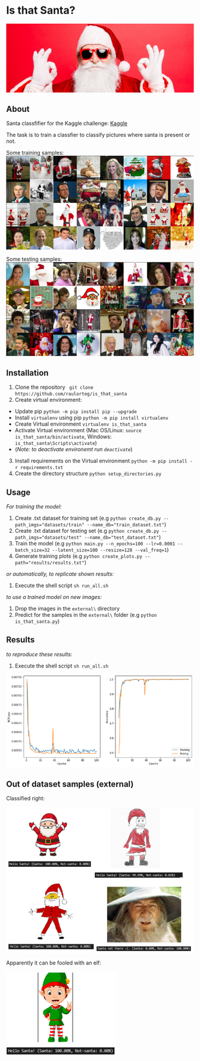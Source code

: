 # Is that Santa?
![dataset](figures/santa.jpg)

## About
Santa classfifier for the Kaggle challenge: [Kaggle](https://www.kaggle.com/deepcontractor/is-that-santa-image-classification)

The task is to train a classfier to classify pictures where santa is present or not.

Some training samples:
![dataset](figures/training_samples.png)

Some testing samples:
![dataset](figures/testing_samples.png)

## Installation
1. Clone the repository ``` git clone https://github.com/raulorteg/is_that_santa```
2. Create virtual environment:
* Update pip ``` python -m pip install pip --upgrade ```
* Install ``` virtualenv ``` using pip ``` python -m pip install virtualenv ```
* Create Virtual environment ``` virtualenv is_that_santa ```
* Activate Virtual environment (Mac OS/Linux: ``` source is_that_santa/bin/activate ```, Windows: ``` is_that_santa\Scripts\activate ```)
* (_Note: to deactivate environemt run ``` deactivate ```_)
3. Install requirements on the Virtual environment ``` python -m pip install -r requirements.txt ```
4. Create the directory structure ``` python setup_directories.py ```

## Usage
_For training the model:_
1.  Create .txt dataset for training set (e.g ```python create_db.py --path_imgs="datasets/train" --name_db="train_dataset.txt"```)
2.  Create .txt dataset for testing set (e.g ```python create_db.py --path_imgs="datasets/test" --name_db="test_dataset.txt"```)
3. Train the model (e.g ```python main.py --n_epochs=100 --lr=0.0001 --batch_size=32 --latent_size=100 --resize=128 --val_freq=1```)
4. Generate training plots (e.g ```python create_plots.py --path="results/results.txt"```)

_or automatically, to replicate shown results:_
1. Execute the shell script ```sh run_all.sh```

_to use a trained model on new images:_
1. Drop the images in the ```external\``` directory
2. Predict for the samples in the ```external\``` folder (e.g ```python is_that_santa.py```)

## Results
_to reproduce these results:_
1. Execute the shell script ```sh run_all.sh```

![results](results/training_plots.png)

## Out of dataset samples (external)

Classified right:

![results](figures/external_samples.png)

Apparently it can be fooled with an elf:

![results](figures/fooling_elf.png)

